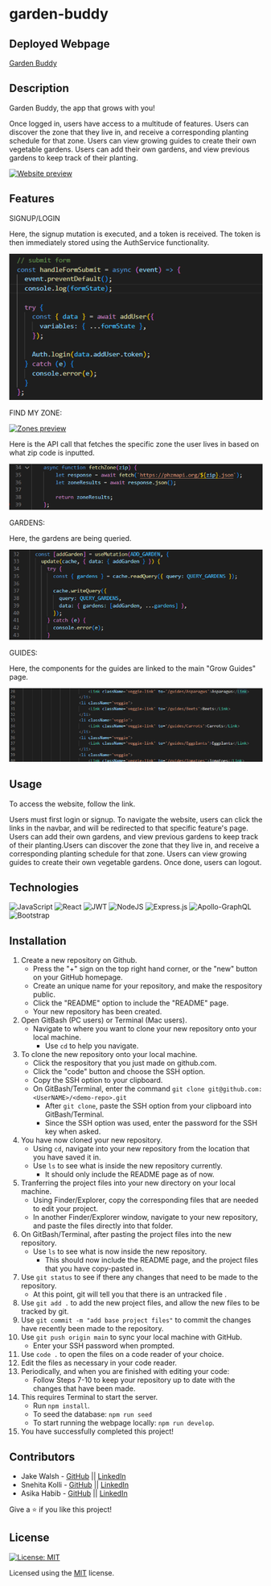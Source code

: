 # garden-buddy

## Deployed Webpage

[Garden Buddy](https://gardenbuddies.herokuapp.com/)

## Description

Garden Buddy, the app that grows with you! 

Once logged in, users have access to a multitude of features. Users can discover the zone that they live in, and receive a corresponding planting schedule for that zone. Users can view growing guides to create their own vegetable gardens. Users can add their own gardens, and view previous gardens to keep track of their planting. 

[![Website preview](./assets/website.gif)](https://drive.google.com/file/d/130vE2jyn35c1RlToIDKGQAdBS76uWBKk/view)

## Features

SIGNUP/LOGIN

Here, the signup mutation is executed, and a token is received. The token is then immediately stored using the AuthService functionality. 

<img src="./assets/signup.png" alt="Signup code snip">

FIND MY ZONE: 

[![Zones preview](./assets/zone.gif)](https://drive.google.com/file/d/1ikJS0fFmZeLTFwkIZ3WQggmn3sRzVN4t/view)

Here is the API call that fetches the specific zone the user lives in based on what zip code is inputted. 

<img src="./assets/api.png" alt="Zones code snip">

GARDENS: 

Here, the gardens are being queried. 

<img src="./assets/gardens.png" alt="Gardens code snip">

GUIDES: 

Here, the components for the guides are linked to the main "Grow Guides" page.

<img src="./assets/guides.png" alt="Guides code snip">

## Usage

To access the website, follow the link.

Users must first login or signup. To navigate the website, users can click the links in the navbar, and will be redirected to that specific feature's page. Users can add their own gardens, and view previous gardens to keep track of their planting.Users can discover the zone that they live in, and receive a corresponding planting schedule for that zone. Users can view growing guides to create their own vegetable gardens. Once done, users can logout. 

## Technologies

![JavaScript](https://img.shields.io/badge/javascript-%23323330.svg?style=for-the-badge&logo=javascript&logoColor=%23F7DF1E)
![React](https://img.shields.io/badge/react-%2320232a.svg?style=for-the-badge&logo=react&logoColor=%2361DAFB)
![JWT](https://img.shields.io/badge/JWT-black?style=for-the-badge&logo=JSON%20web%20tokens)
![NodeJS](https://img.shields.io/badge/node.js-6DA55F?style=for-the-badge&logo=node.js&logoColor=white)	
![Express.js](https://img.shields.io/badge/express.js-%23404d59.svg?style=for-the-badge&logo=express&logoColor=%2361DAFB)
![Apollo-GraphQL](https://img.shields.io/badge/-ApolloGraphQL-311C87?style=for-the-badge&logo=apollo-graphql)
![Bootstrap](https://img.shields.io/badge/bootstrap-%23563D7C.svg?style=for-the-badge&logo=bootstrap&logoColor=white)

## Installation

1. Create a new repository on Github. 
    - Press the "+" sign on the top right hand corner, or the "new" button on your GitHub homepage. 
    - Create an unique name for your repository, and make the respository public. 
    - Click the "README" option to include the "README" page. 
    - Your new repository has been created.
2. Open GitBash (PC users) or Terminal (Mac users).
    - Navigate to where you want to clone your new repository onto your local machine. 
        - Use `cd` to help you navigate. 
3. To clone the new repository onto your local machine. 
    - Click the respository that you just made on github.com.
    - Click the "code" button and choose the SSH option. 
    - Copy the SSH option to your clipboard. 
    - On GitBash/Terminal, enter the command `git clone git@github.com:<UserNAME>/<demo-repo>.git`
        - After `git clone`, paste the SSH option from your clipboard into GitBash/Terminal.
        - Since the SSH option was used, enter the password for the SSH key when asked. 
4. You have now cloned your new repository.
    - Using `cd`, navigate into your new repository from the location that you have saved it in. 
    - Use `ls` to see what is inside the new repository currently. 
        - It should only include the README page as of now.
5. Tranferring the project files into your new directory on your local machine. 
    - Using Finder/Explorer, copy the corresponding files that are needed to edit your project. 
    - In another Finder/Explorer window, navigate to your new repository, and paste the files directly into that folder. 
6. On GitBash/Terminal, after pasting the project files into the new repository. 
    - Use `ls` to see what is now inside the new repository.
        - This should now include the README page, and the project files that you have copy-pasted in. 
7. Use `git status` to see if there any changes that need to be made to the repository. 
    - At this point, git will tell you that there is an untracked file .
8. Use `git add .` to add the new project files, and allow the new files to be tracked by git.
9. Use `git commit -m "add base project files"` to commit the changes have recently been made to the repository. 
10. Use `git push origin main` to sync your local machine with GitHub. 
    - Enter your SSH password when prompted. 
11. Use `code .` to open the files on a code reader of your choice.
12. Edit the files as necessary in your code reader. 
13. Periodically, and when you are finished with editing your code: 
    - Follow Steps 7-10 to keep your repository up to date with the changes that have been made. 
14. This requires Terminal to start the server. 
    * Run `npm install`.
    * To seed the database: `npm run seed` 
    * To start running the webpage locally: `npm run develop`.
15. You have successfully completed this project!

## Contributors

* Jake Walsh - [GitHub](https://github.com/jkwalsh127) || [LinkedIn](https://www.linkedin.com/in/jake--walsh/)
* Snehita Kolli - [GitHub](https://github.com/snehitak20) || [LinkedIn](https://www.linkedin.com/in/snehita-kolli-0abb23b1/)
* Asika Habib - [GitHub](https://github.com/toma95s) || [LinkedIn](https://www.linkedin.com/in/asikanewaz/)

Give a ⭐️ if you like this project!

## License
[![License: MIT](https://img.shields.io/badge/License-MIT-yellow.svg)](https://opensource.org/licenses/MIT)

Licensed using the [MIT](./assets/license.txt) license.
